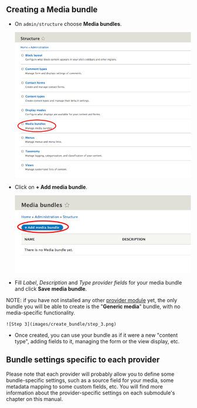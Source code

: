 ## Creating a Media bundle
  * On `admin/structure` choose **Media bundles**.

    ![Step 1](images/create_bundle/step_1.png)
  * Click on **+ Add media bundle**.

    ![Step 2](images/create_bundle/step_2.png)
  * Fill *Label*, *Description* and *Type provider fields* for your media bundle and click **Save media bundle**.

  NOTE: if you have not installed any other [provider module](type_providers.md) yet, the only bundle you will be able to create is the "**Generic media**" bundle, with no media-specific functionality.

    ![Step 3](images/create_bundle/step_3.png)

  * Once created, you can use your bundle as if it were a new "content type", adding fields to it, managing the form or the view display, etc.

  ## Bundle settings specific to each provider

  Please note that each provider will probably allow you to define some bundle-specific settings, such as a source field for your media, some metadata mapping to some custom fields, etc. You will find more information about the provider-specific settings on each submodule's chapter on this manual.
